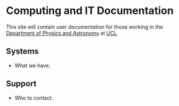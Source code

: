 # Computing and IT Documentation

This site will contain user documentation for those working in the [Department of Physics and Astronomy](https://www.ucl.ac.uk/physics-astronomy/) at [UCL](https://www.ucl.ac.uk/).

## Systems

* What we have.

## Support

+ Who to contact.